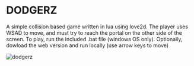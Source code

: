 # DODGERZ
A simple collision based game written in lua using love2d.
The player uses WSAD to move, and must try to reach the portal on the other side of the screen.
To play, run the included .bat file (windows OS only).
Optionally, dowload the web version and run locally (use arrow keys to move)

![dodgerz](https://user-images.githubusercontent.com/84540590/141518716-d2c2ab0c-8dd7-41e3-b48e-9afb0b70d5d9.png)
